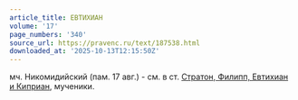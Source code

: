 ```yaml
---
article_title: ЕВТИХИАН
volume: '17'
page_numbers: '340'
source_url: https://pravenc.ru/text/187538.html
downloaded_at: '2025-10-13T12:15:50Z'
---
```


мч. Никомидийский (пам. 17 авг.) - см. в ст. [Стратон, Филипп, Евтихиан и Киприан](<https://pravenc.ru/text/Стратон  Филипп  Евтихиан и Киприан.html>), мученики.
